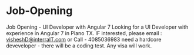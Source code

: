 # Job-Opening
Job Opening - UI Developer with Angular 7
Looking for a UI Developer with experience in Angular 7 in Plano TX. 
IF interested, please email : visheshD@interraIT.com or Call - 4085036983
need a hardcore deveveloper - there will be a coding test. 
Any visa will work.

